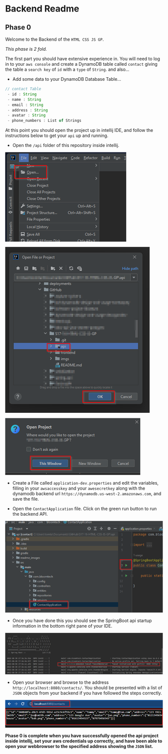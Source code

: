 # Backend Readme

## Phase 0
Welcome to the Backend of the `HTML CSS JS GP`. 

*This phase is 2 fold.* 

The first part you should have extensive experience in. You will need to log in to your `aws console` and create a DynamoDB table called `contact` giving the table a `search key` of `id` with a `type` of `String`.
and also...
- Add some data to your DynamoDB Database Table...
```javascript
// contact Table
 - id : String
 - name : String
 - email : String
 - address : String
 - avatar : String
 - phone_numbers : List of Strings
 ```

At this point you should open the project up in intellij IDE, and follow the instructions below to get your `api` up and running.

- Open the `/api` folder of this repository inside intellij.

![](readme_images/open2.png)

![](readme_images/open3.png)

![](readme_images/open4.png)

- Create a File called `application-dev.properties` and edit the variables, filling in your `awsaccesskey` and your `awesecretkey` along with the dynamodb backend url `https://dynamodb.us-west-2.amazonaws.com`, and save the file.

- Open the `ContactApplication` file. Click on the green run button to run the backend API. 

![](readme_images/openandrun.png)

- Once you have done this you should see the SpringBoot api startup information in the bottom right pane of your IDE.

![](readme_images/running.png)

- Open your browser and browse to the address `http://localhost:8080/contacts/`. You should be presented with a list of `JSON` objects from your backend if you have followed the steps correctly.

![](readme_images/openbrowser.png)

**Phase 0 is complete when you have successfully opened the api project inside intellij, set your aws credentials up correctly, and have been able to open your webbrowser to the specified address showing the `JSON` list.** 
